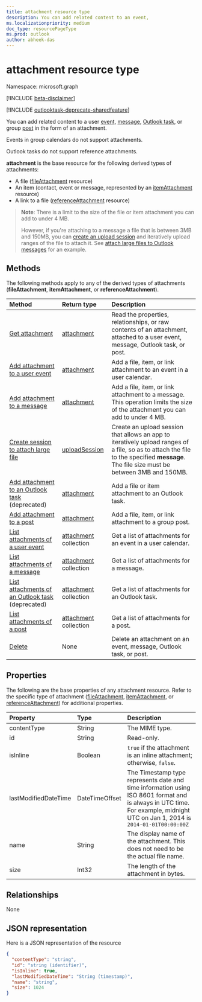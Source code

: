 ```yaml
---
title: attachment resource type
description: You can add related content to an event,
ms.localizationpriority: medium
doc_type: resourcePageType
ms.prod: outlook
author: abheek-das
---
```


# attachment resource type

Namespace: microsoft.graph

[!INCLUDE [beta-disclaimer](../../includes/beta-disclaimer.md)]

[!INCLUDE [outlooktask-deprecate-sharedfeature](../../includes/outlooktask-deprecate-sharedfeature.md)]

You can add related content to a user [event](../resources/event.md),
[message](../resources/message.md), [Outlook task](../resources/outlooktask.md), or group [post](../resources/post.md) in the form of an attachment. 

Events in group calendars do not support attachments.

Outlook tasks do not support reference attachments.

**attachment** is the base resource for the following derived types of attachments:

* A file ([fileAttachment](../resources/fileattachment.md) resource)
* An item (contact, event or message, represented by an [itemAttachment](../resources/itemattachment.md) resource)
* A link to a file ([referenceAttachment](../resources/referenceattachment.md) resource)

>**Note**: There is a limit to the size of the file or item attachment you can add to under 4 MB. 
>
> However, if you're attaching to a message a file that is between 3MB and 150MB, you can [create an upload session](../api/attachment-createuploadsession.md) and iteratively upload ranges of the file to attach it. See [attach large files to Outlook messages](/graph/outlook-large-attachments) for an example.

## Methods

The following methods apply to any of the derived types of attachments (**fileAttachment**, **itemAttachment**, or **referenceAttachment**).

| Method                                                                                     | Return type                            | Description                                                                                                                                                                             |
| :----------------------------------------------------------------------------------------- | :------------------------------------- | :-------------------------------------------------------------------------------------------------------------------------------------------------------------------------------------- |
| [Get attachment](../api/attachment-get.md)                                                 | [attachment](attachment.md)            | Read the properties, relationships, or raw contents of an attachment, attached to a user event, message, Outlook task, or post.                                                         |
| [Add attachment to a user event](../api/event-post-attachments.md)                         | [attachment](attachment.md)            | Add a file, item, or link attachment to an event in a user calendar.                                                                                                                    |
| [Add attachment to a message](../api/message-post-attachments.md)                          | [attachment](attachment.md)            | Add a file, item, or link attachment to a message. This operation limits the size of the attachment you can add to under 4 MB.                                                          |
| [Create session to attach large file](../api/attachment-createuploadsession.md)            | [uploadSession](uploadsession.md)      | Create an upload session that allows an app to iteratively upload ranges of a file, so as to attach the file to the specified **message**. The file size must be between 3MB and 150MB. |
| [Add attachment to an Outlook task](../api/outlooktask-post-attachments.md) (deprecated)   | [attachment](attachment.md)            | Add a file or item attachment to an Outlook task.                                                                                                                                       |
| [Add attachment to a post](../api/post-post-attachments.md)                                | [attachment](attachment.md)            | Add a file, item, or link attachment to a group post.                                                                                                                                   |
| [List attachments of a user event](../api/event-list-attachments.md)                       | [attachment](attachment.md) collection | Get a list of attachments for an event in a user calendar.                                                                                                                              |
| [List attachments of a message](../api/message-list-attachments.md)                        | [attachment](attachment.md) collection | Get a list of attachments for a message.                                                                                                                                                |
| [List attachments of an Outlook task](../api/outlooktask-list-attachments.md) (deprecated) | [attachment](attachment.md) collection | Get a list of attachments for an Outlook task.                                                                                                                                          |
| [List attachments of a post](../api/post-list-attachments.md)                              | [attachment](attachment.md) collection | Get a list of attachments for a post.                                                                                                                                                   |
| [Delete](../api/attachment-delete.md)                                                      | None                                   | Delete an attachment on an event, message, Outlook task, or post.                                                                                                                       |

## Properties

The following are the base properties of any attachment resource. Refer to the specific type of attachment ([fileAttachment](../resources/fileattachment.md),
[itemAttachment](../resources/itemattachment.md), or [referenceAttachment](../resources/referenceattachment.md)) for additional properties.

| Property             | Type           | Description                                                                                                                                                                 |
| :------------------- | :------------- | :-------------------------------------------------------------------------------------------------------------------------------------------------------------------------- |
| contentType          | String         | The MIME type.                                                                                                                                                              |
| id                   | String         | Read-only.                                                                                                                                                                  |
| isInline             | Boolean        | `true` if the attachment is an inline attachment; otherwise, `false`.                                                                                                       |
| lastModifiedDateTime | DateTimeOffset | The Timestamp type represents date and time information using ISO 8601 format and is always in UTC time. For example, midnight UTC on Jan 1, 2014 is `2014-01-01T00:00:00Z` |
| name                 | String         | The display name of the attachment. This does not need to be the actual file name.                                                                                          |
| size                 | Int32          | The length of the attachment in bytes.                                                                                                                                      |

## Relationships

None

## JSON representation

Here is a JSON representation of the resource

<!-- {
  "blockType": "resource",
  "optionalProperties": [

  ],
  "keyProperty": "id",
  "@odata.type": "microsoft.graph.attachment"
}-->

```json
{
  "contentType": "string",
  "id": "string (identifier)",
  "isInline": true,
  "lastModifiedDateTime": "String (timestamp)",
  "name": "string",
  "size": 1024
}
```

<!-- uuid: 8fcb5dbc-d5aa-4681-8e31-b001d5168d79
2015-10-25 14:57:30 UTC -->

<!--
{
  "type": "#page.annotation",
  "description": "attachment resource",
  "keywords": "",
  "section": "documentation",
  "tocPath": "",
  "suppressions": []
}
-->
